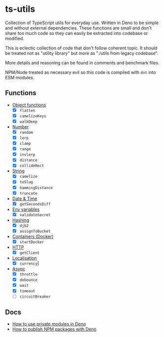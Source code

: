 # ts-utils

Collection of TypeScript utils for everyday use. Written in Deno to be simple
and without external dependencies. These functions are small and don't share too
much code so they can easily be extracted into codebase or modified.

This is eclectic collection of code that don't follow coherent topic. It should
be treated not as "utility library" but more as "./utils from legacy codebase".

More details and reasoning can be found in comments and benchmark files.

NPM/Node treated as necessary evil so this code is compiled with `dnt` into ESM
modules.

## Functions

- [Object functions](./obj.ts)
  - [x] `flatten`
  - [x] `camelizeKeys`
  - [x] `walkDeep`
- [Number](./number.ts)
  - [x] `random`
  - [x] `lerp`
  - [x] `clamp`
  - [x] `range`
  - [x] `invlerp`
  - [x] `distance`
  - [x] `collideRect`
- [String](./string.ts)
  - [x] `camelize`
  - [x] `toSlug`
  - [x] `hammingDistance`
  - [x] `truncate`
- [Date & Time](./time.ts)
  - [x] `getSecondsDiff`
- [Env variables](./env.ts)
  - [x] `validateSecret`
- [Hashing](./hash.ts)
  - [x] `djb2`
  - [x] `assignToBucket`
- [Containers (Docker)](./oci.ts)
  - [x] `startDocker`
- [HTTP](./http.ts)
  - [x] `getClient`
- [Localisation](./l18n.ts)
  - [x] `currency`]
- [Async](./async)
  - [x] `throttle`
  - [x] `debounce`
  - [x] `wait`
  - [x] `timeout`
  - [ ] `circuitBreaker`

## Docs

- [How to use private modules in Deno](https://deno.com/manual@v1.15.2/linking_to_external_code/private)
- [How to publish NPM packages with Deno](https://deno.com/blog/dnt-oak)
